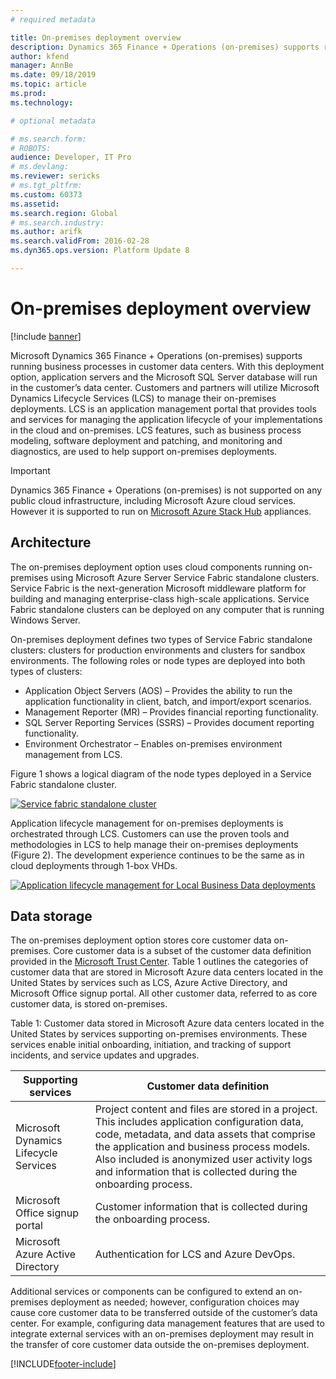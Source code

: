 ```yaml
---
# required metadata

title: On-premises deployment overview
description: Dynamics 365 Finance + Operations (on-premises) supports running business processes in customer data centers. 
author: kfend
manager: AnnBe
ms.date: 09/18/2019
ms.topic: article
ms.prod: 
ms.technology: 

# optional metadata

# ms.search.form: 
# ROBOTS: 
audience: Developer, IT Pro
# ms.devlang: 
ms.reviewer: sericks
# ms.tgt_pltfrm: 
ms.custom: 60373
ms.assetid: 
ms.search.region: Global
# ms.search.industry: 
ms.author: arifk
ms.search.validFrom: 2016-02-28
ms.dyn365.ops.version: Platform Update 8

---
```

# On-premises deployment overview

[!include [banner](../includes/banner.md)]

Microsoft Dynamics 365 Finance + Operations (on-premises) supports running business processes in customer data centers. With this deployment option, application servers and the Microsoft SQL Server database will run in the customer’s data center. Customers and partners will utilize Microsoft Dynamics Lifecycle Services (LCS) to manage their on-premises deployments. LCS is an application management portal that provides tools and services for managing the application lifecycle of your implementations in the cloud and on-premises. LCS features, such as business process modeling, software deployment and patching, and monitoring and diagnostics, are used to help support on-premises deployments.

> [!IMPORTANT]
> Dynamics 365 Finance + Operations (on-premises) is not supported on any public cloud infrastructure, including Microsoft Azure cloud services. However it is supported to run on [Microsoft Azure Stack Hub](https://azure.microsoft.com/en-us/products/azure-stack/hub/) appliances.

## Architecture

The on-premises deployment option uses cloud components running on-premises using Microsoft Azure Server Service Fabric standalone clusters. Service Fabric is the next-generation Microsoft middleware platform for building and managing enterprise-class high-scale applications. Service Fabric standalone clusters can be deployed on any computer that is running Windows Server. 

On-premises deployment defines two types of Service Fabric standalone clusters: clusters for production environments and clusters for sandbox environments. The following roles or node types are deployed into both types of clusters: 

- Application Object Servers (AOS) – Provides the ability to run the application functionality in client, batch, and import/export scenarios. 
- Management Reporter (MR) – Provides financial reporting functionality. 
- SQL Server Reporting Services (SSRS) – Provides document reporting functionality. 
- Environment Orchestrator – Enables on-premises environment management from LCS. 

Figure 1 shows a logical diagram of the node types deployed in a Service Fabric standalone cluster. 

[![Service fabric standalone cluster](./media/on-premises-overview-01.png)](./media/on-premises-overview-01.png)

Application lifecycle management for on-premises deployments is orchestrated through LCS. Customers can use the proven tools and methodologies in LCS to help manage their on-premises deployments (Figure 2). The development experience continues to be the same as in cloud deployments through 1-box VHDs. 

[![Application lifecycle management for Local Business Data deployments](./media/on-premises-overview-02.png)](./media/on-premises-overview-02.png)

## Data storage 
The on-premises deployment option stores core customer data on-premises. Core customer data is a subset of the customer data definition provided in the [Microsoft Trust Center](https://www.microsoft.com/trustcenter/privacy/how-microsoft-defines-customer-data). Table 1 outlines the categories of customer data that are stored in Microsoft Azure data centers located in the United States by services such as LCS, Azure Active Directory, and Microsoft Office signup portal. All other customer data, referred to as core customer data, is stored on-premises.  

Table 1: Customer data stored in Microsoft Azure data centers located in the United States by services supporting on-premises environments. These services enable initial onboarding, initiation, and tracking of support incidents, and service updates and upgrades.  


| Supporting services                   | Customer data definition                                                                                                                                                                                                                                                            |
|---------------------------------------|----------------------------------------------------------------------------------------------------------------------------------------------------------------------------------------------------------------------------------------------------------------------------------------------|
| Microsoft Dynamics Lifecycle Services | Project content and files are stored in a project. This includes application configuration data, code, metadata, and data assets that comprise the application and business process models. Also included is anonymized user activity logs and information that is collected during the onboarding process. |
| Microsoft Office signup portal        | Customer information that is collected during the onboarding process.                                                                                                                                                                                                                                 |
| Microsoft Azure Active Directory      | Authentication for LCS and Azure DevOps.                                                                                                                                                                                                               |
  

Additional services or components can be configured to extend an on-premises deployment as needed; however, configuration choices may cause core customer data to be transferred outside of the customer’s data center. For example, configuring data management features that are used to integrate external services with an on-premises deployment may result in the transfer of core customer data outside the on-premises deployment. 


[!INCLUDE[footer-include](../../../includes/footer-banner.md)]